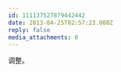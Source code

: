 ```yaml
---
id: 111137527879442442
date: 2013-04-25T02:57:23.000Z
reply: false
media_attachments: 0
---
```


调整。

